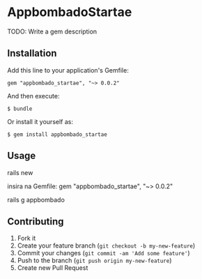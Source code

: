 # AppbombadoStartae

TODO: Write a gem description

## Installation

Add this line to your application's Gemfile:

    gem "appbombado_startae", "~> 0.0.2"

And then execute:

    $ bundle

Or install it yourself as:

    $ gem install appbombado_startae

## Usage

  rails new <nomedoapp>

  insira na Gemfile:
      gem "appbombado_startae", "~> 0.0.2"

  rails g appbombado

## Contributing

1. Fork it
2. Create your feature branch (`git checkout -b my-new-feature`)
3. Commit your changes (`git commit -am 'Add some feature'`)
4. Push to the branch (`git push origin my-new-feature`)
5. Create new Pull Request
